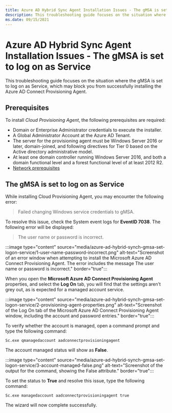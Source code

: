 ```yaml
---
title: Azure AD Hybrid Sync Agent Installation Issues - The gMSA is set to log on as Service
description: This troubleshooting guide focuses on the situation where the gMSA is set to log on as Service, which may block you from successfully installing the Azure AD Connect Provisioning Agent.
ms.date: 09/15/2021
---
```


# Azure AD Hybrid Sync Agent Installation Issues - The gMSA is set to log on as Service

This troubleshooting guide focuses on the situation where the gMSA is set to log on as Service, which may block you from successfully installing the Azure AD Connect Provisioning Agent.

## Prerequisites

To install *Cloud Provisioning Agent*, the following prerequisites are required:

- Domain or Enterprise Administrator credentials to execute the installer.
- A Global Administrator Account at the Azure AD Tenant.
- The server for the provisioning agent must be Windows Server 2016 or later, domain-joined, and following directives for Tier 0 based on the Active directory administrative model.
- At least one domain controller running Windows Server 2016, and both a domain functional level and a forest functional level of at least 2012 R2.
- [Network prerequisites](/azure/active-directory/cloud-sync/how-to-prerequisites#in-your-on-premises-environment)

## The gMSA is set to log on as Service

While installing Cloud Provisioning Agent, you may encounter the following error:

> Failed changing Windows service credentials to gMSA.

To resolve this issue, check the System event logs for **EventID 7038**. The following error will be displayed:

> The user name or password is incorrect.

:::image type="content" source="media/azure-ad-hybrid-synch-gmsa-set-logon-service/1-user-name-password-incorrect.png" alt-text="Screenshot of an error window when attempting to install the Microsoft Azure AD Connect Provisioning Agent. The error includes the message The user name or password is incorrect." border="true":::

When you open the **Microsoft Azure AD Connect Provisioning Agent** properties, and select the **Log On** tab, you will find that the settings aren’t grey out, as is expected for a managed account service.

:::image type="content" source="media/azure-ad-hybrid-synch-gmsa-set-logon-service/2-provisioning-agent-properties.png" alt-text="Screenshot of the Log On tab of the Microsoft Azure AD Connect Provisioning Agent window, including the account and password entries." border="true":::

To verify whether the account is managed, open a command prompt and type the following command: 

```console
Sc.exe qmanagedaccount aadconnectprovisioningagent
```

The account managed status will show as **False**.

:::image type="content" source="media/azure-ad-hybrid-synch-gmsa-set-logon-service/3-account-managed-false.png" alt-text="Screenshot of the output for the command, showing the False attribute." border="true":::

To set the status to **True** and resolve this issue, type the following command:

```console
Sc.exe managedaccount aadconnectprovisioningagent true
```

The wizard will now complete successfully.